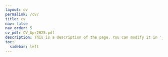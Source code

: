 ```yaml
---
layout: cv
permalink: /cv/
title: cv
nav: false
nav_order: 5
cv_pdf: CV_Apr2025.pdf
description: This is a description of the page. You can modify it in '_pages/cv.md'. You can also change or remove the top pdf download button.
toc:
  sidebar: left
---
```

